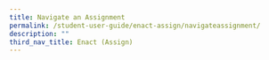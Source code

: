```yaml
---
title: Navigate an Assignment
permalink: /student-user-guide/enact-assign/navigateassignment/
description: ""
third_nav_title: Enact (Assign)
---
```

